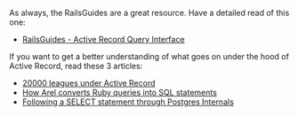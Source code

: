 As always, the RailsGuides are a great resource. Have a detailed read of this one:

- [RailsGuides - Active Record Query Interface](http://guides.rubyonrails.org/active_record_querying.html)

If you want to get a better understanding of what goes on under the hood of Active Record, read these 3 articles:

- [20000 leagues under Active Record](http://patshaughnessy.net/2014/9/17/20000-leagues-under-activerecord)
- [How Arel converts Ruby queries into SQL statements](http://patshaughnessy.net/2014/9/23/how-arel-converts-ruby-queries-into-sql-statements)
- [Following a SELECT statement through Postgres Internals](http://patshaughnessy.net/2014/10/13/following-a-select-statement-through-postgres-internals)
